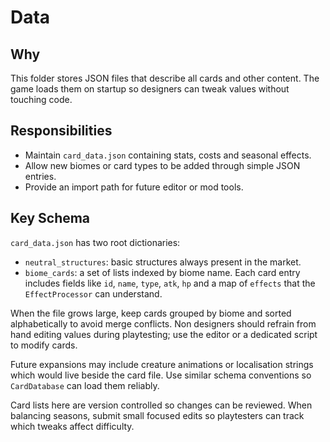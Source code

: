 # Data

## Why
This folder stores JSON files that describe all cards and other content. The game loads them on startup so designers can tweak values without touching code.

## Responsibilities
- Maintain `card_data.json` containing stats, costs and seasonal effects.
- Allow new biomes or card types to be added through simple JSON entries.
- Provide an import path for future editor or mod tools.

## Key Schema
`card_data.json` has two root dictionaries:
- `neutral_structures`: basic structures always present in the market.
- `biome_cards`: a set of lists indexed by biome name.
Each card entry includes fields like `id`, `name`, `type`, `atk`, `hp` and a map of `effects` that the `EffectProcessor` can understand.

When the file grows large, keep cards grouped by biome and sorted alphabetically to avoid merge conflicts. Non designers should refrain from hand editing values during playtesting; use the editor or a dedicated script to modify cards.


Future expansions may include creature animations or localisation strings which would live beside the card file. Use similar schema conventions so `CardDatabase` can load them reliably.

Card lists here are version controlled so changes can be reviewed. When balancing seasons, submit small focused edits so playtesters can track which tweaks affect difficulty.
